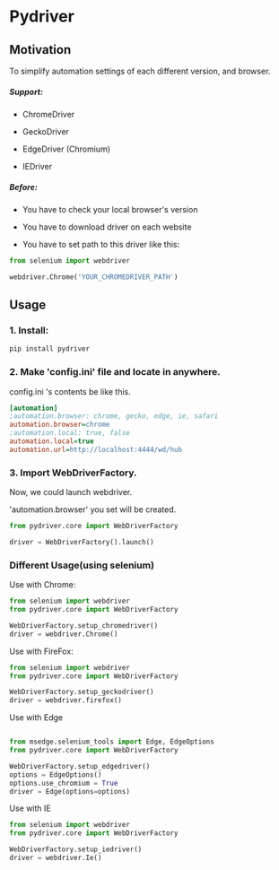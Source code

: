 Pydriver
======================

## Motivation

To simplify automation settings of each different version, and browser.

##### Support:

- ChromeDriver

- GeckoDriver

- EdgeDriver (Chromium)

- IEDriver

##### Before:

- You have to check your local browser's version

- You have to download driver on each website

- You have to set path to this driver like this:

```python
from selenium import webdriver

webdriver.Chrome('YOUR_CHROMEDRIVER_PATH')
```

## Usage

### 1. Install:

```bash
pip install pydriver
```

### 2. Make 'config.ini' file and locate in anywhere.

config.ini 's contents be like this.

```ini
[automation]
;automation.browser: chrome, gecko, edge, ie, safari
automation.browser=chrome
;automation.local: true, false
automation.local=true
automation.url=http://localhost:4444/wd/hub
```

### 3. Import WebDriverFactory.

Now, we could launch webdriver.

'automation.browser' you set will be created.   

```python
from pydriver.core import WebDriverFactory

driver = WebDriverFactory().launch()
```

### Different Usage(using selenium)

Use with Chrome:

```python
from selenium import webdriver
from pydriver.core import WebDriverFactory

WebDriverFactory.setup_chromedriver()
driver = webdriver.Chrome()
```

Use with FireFox:

```python
from selenium import webdriver
from pydriver.core import WebDriverFactory

WebDriverFactory.setup_geckodriver()
driver = webdriver.firefox()
```

Use with Edge

```python

from msedge.selenium_tools import Edge, EdgeOptions
from pydriver.core import WebDriverFactory

WebDriverFactory.setup_edgedriver()
options = EdgeOptions()
options.use_chromium = True
driver = Edge(options=options)
```


Use with IE

```python
from selenium import webdriver
from pydriver.core import WebDriverFactory

WebDriverFactory.setup_iedriver()
driver = webdriver.Ie()
```
